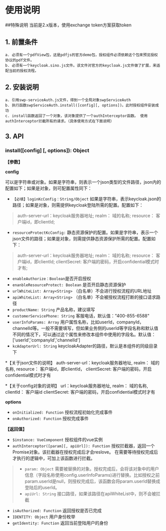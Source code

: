 # 使用说明

##特殊说明
当前是2.x版本，使用exchange token方案获取token

## 1. 前置条件
    a. 必须有一个pdfView包，这是pdfjs的官方demo包，授权组件必须依赖这个包来预览授权协议的pdf文件。
    b. 必须有一个keycloak.sino.js文件。该文件对官方的keycloak.js文件做了扩展，来适配当前的授权流程。
    
## 2. 安装说明 
    a. 引用swp-serviceAuth.js文件，得到一个全局对象swpServiceAuth
    b. 执行函数swpServiceAuth.install([config][, options])。此时授权组件安装成功
    c. install函数返回了一个对象，该对象提供了一个authInterceptor函数。 使用authInterceptor拦截所有的请求。（具体使用方式在下面说明）

## 3. API

### install([config] [, options]): Object 

**【参数】**

**config**

可以是字符串或对象。如果是字符串，则表示一个json类型的文件路径，json内的配置如下；如果是对象，则可配置属性同下：

* `【必填】loginKcConfig：String/Object` 如果是字符串，表示keycloak.json的路径；如果是对象，则需提供keycloak登陆所需的配置。配置如下：

> auth-server-url：keycloak服务器地址;
> realm： 域的名称;
> resource： 客户端id，即clientId;

* `resourceProtectKcConfig:` 静态资源保护的配置。如果是字符串，表示一个json文件的路径；如果是对象，则需提供静态资源保护所需的配置。配置如下：

> auth-server-url：keycloak服务器地址;
> realm： 域的名称;
> resource： 客户端id，即clientId;
> clientSecret: 客户端的密码，开启confidential模式时才有;

* `enableAuthorize：Boolean`是否开启授权
* `enanbleResourceProtect: Boolean` 是否开启静态资源保护
* `urlWhiteList: Array<String>` （白名单）不会进行授权流程的URL地址
* `apiWhiteList: Array<String>` （白名单）不会被授权流程打断的接口请求路径
* `productName: String` 产品名称，建议填写
* `customerServicePhone: String` 客服电话，默认值："400-855-6588"
* `userInfoParams: Array` 用户属性名称，比如userId，companyId，channelId等。一般不需要填写，但如果业务侧的userId等字段名称和默认值不同的情况下，可以通过这个属性来修改本组件中使用的字段名。默认值：['userId','companyId','channelId']
* `kcAdapterUrl: String` keycloakAdapter的路径，默认是本组件的同级目录下

*【关于json文件的说明】
auth-server-url：keycloak服务器地址,
realm： 域的名称,
resource： 客户端id，即clientId，
clientSecret: 客户端的密码，开启confidential模式时才有

*【关于config对象的说明】
url：keycloak服务器地址,
realm： 域的名称,
clientId： 客户端id
clientSecret: 客户端的密码，开启confidential模式时才有


**options**

* `onInitialized: Function` 授权流程初始化完成事件
* `onAuthorized: Function` 授权完成事件

**【返回值】**

* `$instance: VueComponent` 授权组件的vue实例
* `authInterceptor([param][, apiUrl]): Function` 授权拦截器，返回一个Promise对象。该拦截器在授权完成后才会reslove。 在需要等待授权完成后才执行的逻辑中，可加上该函数进行拦截。

> * `param: Object` 需要被替换的对象。授权完成后，会将该对象中的用户信息（字段名称使用config.userInfoParams)进行替换。比如授权之前param.userId是null，则授权完成后，该函数会将param.userId替换成登陆后的userId。
> * `apiUrl: String` 接口路径，如果该路径在apiWhiteList中，则不会被拦截

* `isAuthorized: Function` 返回授权是否已完成
* `IDENTITY: Object` 用户身份枚举
* `getIdentity: Function` 返回当前登陆用户的身份